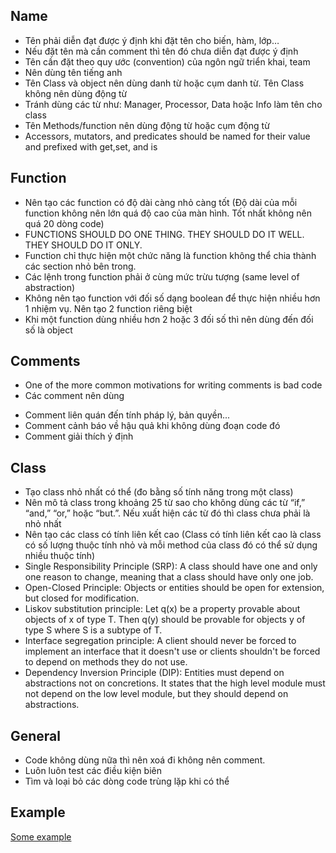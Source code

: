 ## Name
- Tên phải diễn đạt được ý định khi đặt tên cho biến, hàm, lớp…
- Nếu đặt tên mà cần comment thì tên đó chưa diễn đạt được ý định
- Tên cần đặt theo quy ước (convention) của ngôn ngữ triển khai, team
- Nên dùng tên tiếng anh
- Tên Class và object nên dùng danh từ hoặc cụm danh từ. Tên Class không nên dùng động từ
- Tránh dùng các từ như: Manager, Processor, Data hoặc Info làm tên cho class
- Tên Methods/function nên dùng động từ hoặc cụm động từ
- Accessors, mutators, and predicates should be named for their value and prefixed with get,set, and is 
## Function
- Nên tạo các function có độ dài càng nhỏ càng tốt (Độ dài của mỗi function không nên lớn quá độ cao của màn hình. Tốt nhất không nên quá 20 dòng code)
- FUNCTIONS SHOULD DO ONE THING. THEY SHOULD DO IT WELL. THEY SHOULD DO IT ONLY.
- Function chỉ thực hiện một chức năng là function không thể chia thành các section nhỏ bên trong.
- Các lệnh trong function phải ở cùng mức trừu tượng (same level of abstraction)
- Không nên tạo function với đối số dạng boolean để thực hiện nhiều hơn 1 nhiệm vụ. Nên tạo 2 function riêng biệt
- Khi một function dùng nhiều hơn 2 hoặc 3 đối số thì nên dùng đến đối số là object 
## Comments
- One of the more common motivations for writing comments is bad code
- Các comment nên dùng
+ Comment liên quán đến tính pháp lý, bản quyền...
+ Comment cảnh báo về hậu quả khi không dùng đoạn code đó
+ Comment giải thích ý định
## Class
- Tạo class nhỏ nhất có thể (đo bằng số tính năng trong một class)
- Nên mô tả class trong khoảng 25 từ sao cho không dùng các từ “if,” “and,” “or,” hoặc  “but.”. Nếu xuất hiện các từ đó thì class chưa phải là nhỏ nhất
- Nên tạo các class có tính liên kết cao (Class có tính liên kết cao là class có số lượng thuộc tính nhỏ và mỗi method của class đó có thể sử dụng nhiều thuộc tính)
- Single Responsibility Principle (SRP): A class should have one and only one reason to change, meaning that a class should have only one job.
- Open-Closed Principle: Objects or entities should be open for extension, but closed for modification.
- Liskov substitution principle: Let q(x) be a property provable about objects of x of type T. Then q(y) should be provable for objects y of type S where S is a subtype of T.
- Interface segregation principle: A client should never be forced to implement an interface that it doesn't use or clients shouldn't be forced to depend on methods they do not use.
- Dependency Inversion Principle (DIP): Entities must depend on abstractions not on concretions. It states that the high level module must not depend on the low level module, but they should depend on abstractions.
## General
- Code không dùng nữa thì nên xoá đi không nên comment.
- Luôn luôn test các điều kiện biên
- Tìm và loại bỏ các dòng code trùng lặp khi có thể
## Example
[Some example](https://drive.google.com/open?id=1pEuiVJ0yh7p2SRn8j85n4AtiSqmZdJodntfRbNFWvmg)
